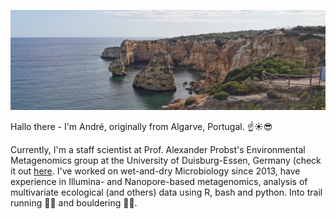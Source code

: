 ![Algarve, Portugal](https://github.com/GeoMicroSoares/GeoMicroSoares/raw/master/2020-06-09%2018.12.34.jpg)

Hallo there - I'm André, originally from Algarve, Portugal. ☝️☀️😎 

Currently, I'm a staff scientist at Prof. Alexander Probst's Environmental Metagenomics group at the University of Duisburg-Essen, Germany (check it out [here](https://www.uni-due.de/probst-lab/home_en.php). I've worked on wet-and-dry Microbiology since 2013, have experience in Illumina- and Nanopore-based metagenomics, analysis of multivariate ecological (and others) data using R, bash and python. Into trail running 🏃‍♂️ and bouldering 🧗‍♂️.
